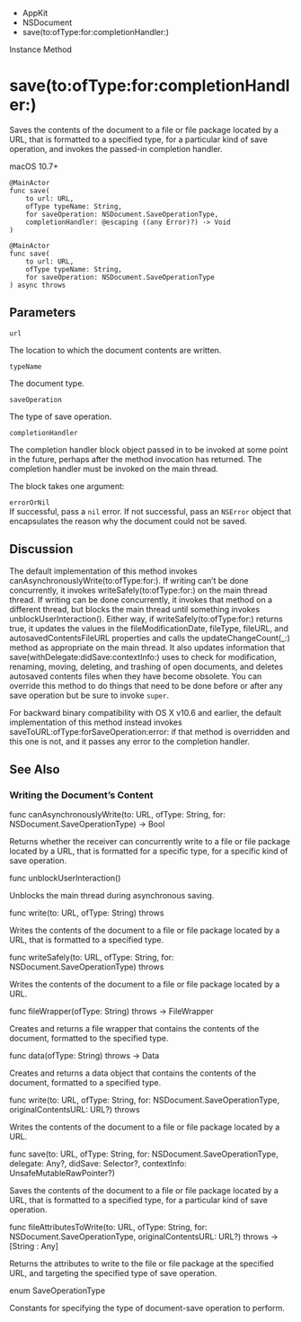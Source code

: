 

- AppKit
- NSDocument
-  save(to:ofType:for:completionHandler:) 

Instance Method

# save(to:ofType:for:completionHandler:)

Saves the contents of the document to a file or file package located by a URL, that is formatted to a specified type, for a particular kind of save operation, and invokes the passed-in completion handler.

macOS 10.7+

``` source
@MainActor
func save(
    to url: URL,
    ofType typeName: String,
    for saveOperation: NSDocument.SaveOperationType,
    completionHandler: @escaping ((any Error)?) -> Void
)
```

``` source
@MainActor
func save(
    to url: URL,
    ofType typeName: String,
    for saveOperation: NSDocument.SaveOperationType
) async throws
```

## Parameters 

`url`  

The location to which the document contents are written.

`typeName`  

The document type.

`saveOperation`  

The type of save operation.

`completionHandler`  

The completion handler block object passed in to be invoked at some point in the future, perhaps after the method invocation has returned. The completion handler must be invoked on the main thread.

The block takes one argument:

`errorOrNil`  
If successful, pass a `nil` error. If not successful, pass an `NSError` object that encapsulates the reason why the document could not be saved.

## Discussion

The default implementation of this method invokes canAsynchronouslyWrite(to:ofType:for:). If writing can’t be done concurrently, it invokes writeSafely(to:ofType:for:) on the main thread thread. If writing can be done concurrently, it invokes that method on a different thread, but blocks the main thread until something invokes unblockUserInteraction(). Either way, if writeSafely(to:ofType:for:) returns true, it updates the values in the fileModificationDate, fileType, fileURL, and autosavedContentsFileURL properties and calls the updateChangeCount(_:) method as appropriate on the main thread. It also updates information that save(withDelegate:didSave:contextInfo:) uses to check for modification, renaming, moving, deleting, and trashing of open documents, and deletes autosaved contents files when they have become obsolete. You can override this method to do things that need to be done before or after any save operation but be sure to invoke `super`.

For backward binary compatibility with OS X v10.6 and earlier, the default implementation of this method instead invokes saveToURL:ofType:forSaveOperation:error: if that method is overridden and this one is not, and it passes any error to the completion handler.

## See Also

### Writing the Document’s Content

func canAsynchronouslyWrite(to: URL, ofType: String, for: NSDocument.SaveOperationType) -> Bool

Returns whether the receiver can concurrently write to a file or file package located by a URL, that is formatted for a specific type, for a specific kind of save operation.

func unblockUserInteraction()

Unblocks the main thread during asynchronous saving.

func write(to: URL, ofType: String) throws

Writes the contents of the document to a file or file package located by a URL, that is formatted to a specified type.

func writeSafely(to: URL, ofType: String, for: NSDocument.SaveOperationType) throws

Writes the contents of the document to a file or file package located by a URL.

func fileWrapper(ofType: String) throws -> FileWrapper

Creates and returns a file wrapper that contains the contents of the document, formatted to the specified type.

func data(ofType: String) throws -> Data

Creates and returns a data object that contains the contents of the document, formatted to a specified type.

func write(to: URL, ofType: String, for: NSDocument.SaveOperationType, originalContentsURL: URL?) throws

Writes the contents of the document to a file or file package located by a URL.

func save(to: URL, ofType: String, for: NSDocument.SaveOperationType, delegate: Any?, didSave: Selector?, contextInfo: UnsafeMutableRawPointer?)

Saves the contents of the document to a file or file package located by a URL, that is formatted to a specified type, for a particular kind of save operation.

func fileAttributesToWrite(to: URL, ofType: String, for: NSDocument.SaveOperationType, originalContentsURL: URL?) throws -> [String : Any]

Returns the attributes to write to the file or file package at the specified URL, and targeting the specified type of save operation.

enum SaveOperationType

Constants for specifying the type of document-save operation to perform.

